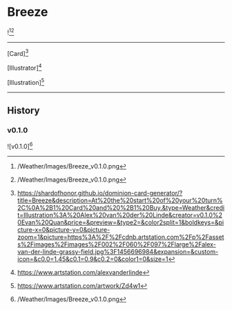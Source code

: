 # Breeze

![^v0.1.0][^v0.1.0]

---

[Card][^Card]

[Illustrator][^Illustrator]

[Illustration][^Illustration]

---

## History

### v0.1.0

![v0.1.0][^v0.1.0]

[^v0.1.0]: /Weather/Images/Breeze_v0.1.0.png
[^Card]: https://shardofhonor.github.io/dominion-card-generator/?title=Breeze&description=At%20the%20start%20of%20your%20turn%2C%0A%2B1%20Card%20and%20%2B1%20Buy.&type=Weather&credit=Illustration%3A%20Alex%20van%20der%20Linde&creator=v0.1.0%20Evan%20Quan&price=&preview=&type2=&color2split=1&boldkeys=&picture-x=0&picture-y=0&picture-zoom=1&picture=https%3A%2F%2Fcdnb.artstation.com%2Fp%2Fassets%2Fimages%2Fimages%2F002%2F060%2F097%2Flarge%2Falex-van-der-linde-grassy-field.jpg%3F1456696984&expansion=&custom-icon=&c0.0=1.45&c0.1=0.9&c0.2=0&color1=0&size=1
[^Illustrator]: https://www.artstation.com/alexvanderlinde
[^Illustration]: https://www.artstation.com/artwork/Zd4w1
